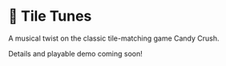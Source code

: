 # 🎵 Tile Tunes
A musical twist on the classic tile-matching game Candy Crush.

Details and playable demo coming soon!

